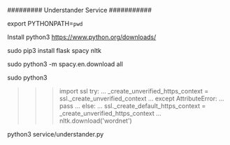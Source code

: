 ######### Understander Service ###########

export PYTHONPATH=`pwd`

Install python3
https://www.python.org/downloads/

sudo pip3 install flask spacy nltk

sudo python3 -m spacy.en.download all

sudo python3
>>> import ssl
>>> try:
...     _create_unverified_https_context = ssl._create_unverified_context
... except AttributeError:
...     pass
... else:
...     ssl._create_default_https_context = _create_unverified_https_context
... 
>>> nltk.download('wordnet')

python3 service/understander.py
